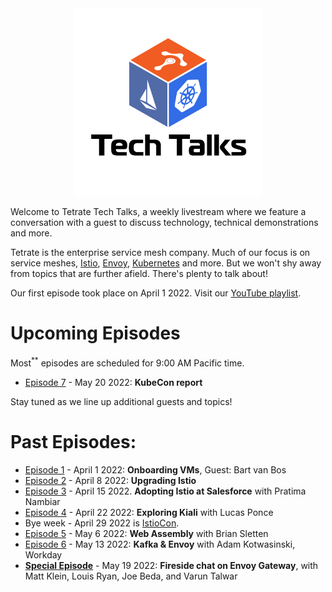 
<center>
<img src="assets/logo.jpg" width="300" alt="Tetrate Tech Talks Logo">
</center>

Welcome to Tetrate Tech Talks, a weekly livestream where we feature a conversation with a guest to discuss technology, technical demonstrations and more.

Tetrate is the enterprise service mesh company.  Much of our focus is on service meshes, [Istio](https://istio.io/), [Envoy](https://www.envoyproxy.io/), [Kubernetes](https://kubernetes.io/) and more.  But we won't shy away from topics that are further afield.  There's plenty to talk about!

Our first episode took place on April 1 2022.
Visit our [YouTube playlist](https://www.youtube.com/playlist?list=PLm51GPKRAmTlOkjWDJBQYtjcc9WPk4E4F).

# Upcoming Episodes

Most<sup>**</sup> episodes are scheduled for 9:00 AM Pacific time.

- [Episode 7](episode7/) - May 20 2022: **KubeCon report**

Stay tuned as we line up additional guests and topics!

# Past Episodes:

- [Episode 1](episode1/) - April 1 2022: **Onboarding VMs**, Guest: Bart van Bos
- [Episode 2](episode2/) - April 8 2022:  **Upgrading Istio**
- [Episode 3](episode3/) - April 15 2022.  **Adopting Istio at Salesforce** with Pratima Nambiar
- [Episode 4](episode4/) - April 22 2022: **Exploring Kiali** with Lucas Ponce
- Bye week - April 29 2022 is [IstioCon](https://events.istio.io/istiocon-2022/program/).
- [Episode 5](episode5/) - May 6 2022: **Web Assembly** with Brian Sletten
- [Episode 6](episode6/) - May 13 2022: **Kafka & Envoy** with Adam Kotwasinski, Workday
- [**Special Episode**](envoygw/) - May 19 2022: **Fireside chat on Envoy Gateway**, with Matt Klein, Louis Ryan, Joe Beda, and Varun Talwar
